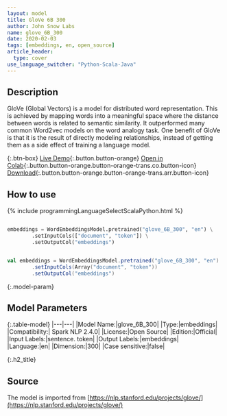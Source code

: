 ```yaml
---
layout: model
title: GloVe 6B 300
author: John Snow Labs
name: glove_6B_300
date: 2020-02-03
tags: [embeddings, en, open_source]
article_header:
  type: cover
use_language_switcher: "Python-Scala-Java"
---
```


## Description
GloVe (Global Vectors) is a model for distributed word representation. This is achieved by mapping words into a meaningful space where the distance between words is related to semantic similarity. It outperformed many common Word2vec models on the word analogy task. One benefit of GloVe is that it is the result of directly modeling relationships, instead of getting them as a side effect of training a language model.

{:.btn-box}
[Live Demo](https://demo.johnsnowlabs.com/public/NER_EN){:.button.button-orange}
[Open in Colab](https://colab.research.google.com/github/JohnSnowLabs/spark-nlp-workshop/blob/master/tutorials/streamlit_notebooks/NER_EN.ipynb){:.button.button-orange.button-orange-trans.co.button-icon}
[Download](https://s3.amazonaws.com/auxdata.johnsnowlabs.com/public/models/glove_6B_300_xx_2.4.0_2.4_1579698630432.zip){:.button.button-orange.button-orange-trans.arr.button-icon}

## How to use 

<div class="tabs-box" markdown="1">

{% include programmingLanguageSelectScalaPython.html %}

```python

embeddings = WordEmbeddingsModel.pretrained("glove_6B_300", "en") \
        .setInputCols(["document", "token"]) \
        .setOutputCol("embeddings")
```

```scala

val embeddings = WordEmbeddingsModel.pretrained("glove_6B_300", "en")
        .setInputCols(Array("document", "token"))
        .setOutputCol("embeddings")
```

</div>

{:.model-param}
## Model Parameters

{:.table-model}
|---|---|
|Model Name:|glove_6B_300|
|Type:|embeddings|
|Compatibility:| Spark NLP 2.4.0|
|License:|Open Source|
|Edition:|Official|
|Input Labels:|sentence. token|
|Output Labels:|embeddings|
|Language:|en|
|Dimension:|300|
|Case sensitive:|false|


{:.h2_title}
## Source
The model is imported from [https://nlp.stanford.edu/projects/glove/](https://nlp.stanford.edu/projects/glove/)